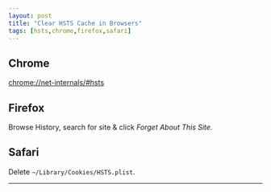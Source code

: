 ```yaml
---
layout: post
title: "Clear HSTS Cache in Browsers"
tags: [hsts,chrome,firefox,safari]
---
```


## Chrome
[chrome://net-internals/#hsts](chrome://net-internals/#hsts)

## Firefox
Browse History, search for site & click *Forget About This Site*.

## Safari
Delete `~/Library/Cookies/HSTS.plist`.

---
